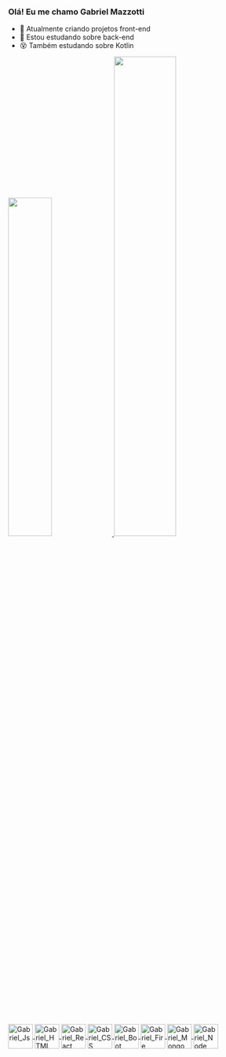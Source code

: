 ### Olá! Eu me chamo Gabriel Mazzotti

- 🔭 Atualmente criando projetos front-end
- 🌱 Estou estudando sobre back-end
- 😵 Também estudando sobre Kotlin

<div>
<a href="https://github.com/Mazzotti1">
<img width="42%"src="https://github-readme-stats.vercel.app/api/?username=Mazzotti1&show_icons=true&theme=radical&include_all_comits=true&count_private=true"/>
<a href="https://github.com/Mazzotti1">
<img width="50%" src="https://github-readme-stats.vercel.app/api/top-langs/?username=Mazzotti1&layout=compact)](https://github.com/anuraghazra/github-readme-stats)"

</div>

<div style="display: inline_block"><br>
<img align="center" alt="Gabriel_Js" height="50" width"50" src="https://cdn.jsdelivr.net/gh/devicons/devicon/icons/javascript/javascript-original.svg" />
<img align="center" alt="Gabriel_HTML" height="50" width"50" src="https://cdn.jsdelivr.net/gh/devicons/devicon/icons/html5/html5-original.svg" />        
<img align="center" alt="Gabriel_React" height="50" width"50" src="https://cdn.jsdelivr.net/gh/devicons/devicon/icons/react/react-original.svg" />
<img align="center" alt="Gabriel_CSS" height="50" width"50" src="https://cdn.jsdelivr.net/gh/devicons/devicon/icons/css3/css3-original.svg" />
<img align="center" alt="Gabriel_Boot" height="50" width"50" src="https://cdn.jsdelivr.net/gh/devicons/devicon/icons/bootstrap/bootstrap-original.svg" />
<img align="center" alt="Gabriel_Fire" height="50" width"50" src="https://cdn.jsdelivr.net/gh/devicons/devicon/icons/firebase/firebase-plain.svg" />
<img align="center" alt="Gabriel_Mongo" height="50" width"50" src="https://cdn.jsdelivr.net/gh/devicons/devicon/icons/mongodb/mongodb-original.svg" />
<img align="center" alt="Gabriel_Node" height="50" width"50" src="https://cdn.jsdelivr.net/gh/devicons/devicon/icons/nodejs/nodejs-original.svg" />

##

<div>
<a href = >
</div>
